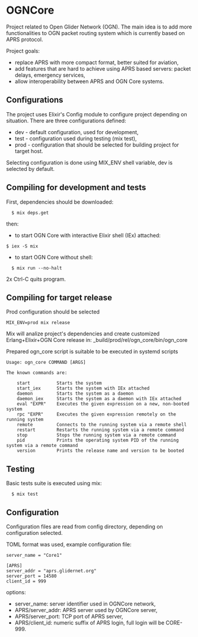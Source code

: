 # OGNCore

Project related to Open Glider Network (OGN).
The main idea is to add more functionalities to OGN packet routing system which is currently based on APRS protocol.

Project goals:
- replace APRS with more compact format, better suited for aviation,
- add features that are hard to achieve using APRS based servers: packet delays, emergency services,
- allow interoperability between APRS and OGN Core systems.

## Configurations

The project uses Elixir's Config module to configure project depending on situation. There are three configurations defined:
* dev - default configuration, used for development,
* test - configuration used during testing (mix test),
* prod - configuration that should be selected for building project for target host.

Selecting configuration is done using MIX_ENV shell variable, dev is selected by default.

## Compiling for development and tests

First, dependencies should be downloaded:
```
  $ mix deps.get
```

then:
* to start OGN Core with interactive Elixir shell (IEx) attached:
```
$ iex -S mix
```
* to start OGN Core without shell:
```
  $ mix run --no-halt
```
2x Ctrl-C quits program.

## Compiling for target release

Prod configuration should be selected

```
MIX_ENV=prod mix release
```
Mix will analize project's dependencies and create customized Erlang+Elixir+OGN Core release in:
 _build/prod/rel/ogn_core/bin/ogn_core

Prepared ogn_core script is suitable to be executed in systemd scripts

```
Usage: ogn_core COMMAND [ARGS]

The known commands are:

    start          Starts the system
    start_iex      Starts the system with IEx attached
    daemon         Starts the system as a daemon
    daemon_iex     Starts the system as a daemon with IEx attached
    eval "EXPR"    Executes the given expression on a new, non-booted system
    rpc "EXPR"     Executes the given expression remotely on the running system
    remote         Connects to the running system via a remote shell
    restart        Restarts the running system via a remote command
    stop           Stops the running system via a remote command
    pid            Prints the operating system PID of the running system via a remote command
    version        Prints the release name and version to be booted
```
## Testing

Basic tests suite is executed using mix:

```
  $ mix test
```

## Configuration
Configuration files are read from config directory, depending on configuration selected.

TOML format was used, example configuration file:

```
server_name = "Core1"

[APRS]
server_addr = "aprs.glidernet.org"
server_port = 14580
client_id = 999
```

options:
- server_name: server identifier used in OGNCore network,
- APRS/server_addr: APRS server used by OGNCore server,
- APRS/server_port: TCP port of APRS server,
- APRS/client_id: numeric suffix of APRS login, full login will be CORE-999. 
